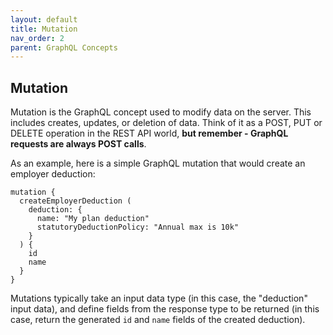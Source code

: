 ```yaml
---
layout: default
title: Mutation
nav_order: 2
parent: GraphQL Concepts
---
```


## Mutation

Mutation is the GraphQL concept used to modify data on the server.  This includes creates, updates, or deletion of data.  Think of it as a POST, PUT or DELETE operation in the REST API world, **but remember - GraphQL requests are always POST calls**. 

As an example, here is a simple GraphQL mutation that would create an employer deduction:

```
mutation {
  createEmployerDeduction (
    deduction: {
      name: "My plan deduction"
      statutoryDeductionPolicy: "Annual max is 10k"
    }
  ) {
    id
    name
  }
}
```

Mutations typically take an input data type (in this case, the "deduction" input data), and define fields from the response type to be returned (in this case, return the generated `id` and `name` fields of the created deduction).
